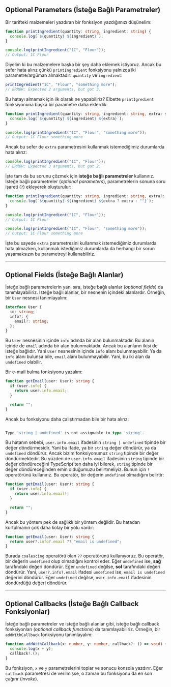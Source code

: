 ## Optional Parameters (İsteğe Bağlı Parametreler)

Bir tarifteki malzemeleri yazdıran bir fonksiyon yazdığımızı düşünelim:

```ts
function printIngredient(quantity: string, ingredient: string) {
  console.log(`${quantity} ${ingredient}`);
}

console.log(printIngredient("1C", "Flour"));
// Output: 1C Flour
```

Diyelim ki bu malzemelere başka bir şey daha eklemek istiyoruz. Ancak bu sefer hata alırız çünkü `printIngredient` fonksiyonu yalnızca iki parametre/argüman almaktadır: `quantity` ve `ingredient`.

```ts
printIngredient("1C", "Flour", "something more");
// ERROR: Expected 2 arguments, but got 3.
```

Bu hatayı almamak için ilk olarak ne yapabiliriz? Elbette `printIgredient` fonksiyonuna başka bir parametre daha eklerdik:

```ts
function printIngredient(quantity: string, ingredient: string, extra: string) {
  console.log(`${quantity} ${ingredient} ${extra}`);
}

console.log(printIngredient("1C", "Flour", "something more"));
// Output: 1C Flour something more
```

Ancak bu sefer de `extra` parametresini kullanmak istemediğimiz durumlarda hata alırız:

```ts
console.log(printIngredient("1C", "Flour"));
// ERROR: Expected 3 arguments, but got 2.
```

İşte tam da bu sorunu çözmek için **isteğe bağlı parametreler** kullanırız. İsteğe bağlı parametreler (_optional parameters_), parametrelerin sonuna soru işareti (`?`) ekleyerek oluşturulur:

```ts
function printIngredient(quantity: string, ingredient: string, extra?: string) {
  console.log(`${quantity} ${ingredient} ${extra ? extra : ""}`);
}

console.log(printIngredient("1C", "Flour"));
// Output: 1C Flour

console.log(printIngredient("1C", "Flour", "something more"));
// Output: 1C Flour something more
```

İşte bu sayede `extra` parametresini kullanmak istemediğimiz durumlarda hata almazken, kullanmak istediğimiz durumlarda da herhangi bir sorun yaşamaksızın bu parametreyi kullanabiliriz.

---

## Optional Fields (İsteğe Bağlı Alanlar)

İsteğe bağlı parametrelerin yanı sıra, isteğe bağlı alanlar (_optional fields_) da tanımlayabiliriz. İsteğe bağlı alanlar, bir nesnenin içindeki alanlardır. Örneğin, bir `User` nesnesi tanımlayalım:

```ts
interface User {
  id: string;
  info?: {
    email?: string;
  };
}
```

Bu `User` nesnesinin içinde `info` adında bir alan bulunmaktadır. Bu alanın içinde de `email` adında bir alan bulunmaktadır. Ancak bu alanların ikisi de isteğe bağlıdır. Yani `User` nesnesinin içinde `info` alanı bulunmayabilir. Ya da `info` alanı bulunsa bile, `email` alanı bulunmayabilir. Yani, bu iki alan da `undefined` olabilir.

Bir e-mail bulma fonksiyonu yazalım:

```ts
function getEmail(user: User): string {
  if (user.info) {
    return user.info.email;
  }

  return "";
}
```

Ancak bu fonksiyonu daha çalıştırmadan bile bir hata alırız:

```ts

Type 'string | undefined' is not assignable to type 'string'.

```

Bu hatanın sebebi, `user.info.email` ifadesinin `string | undefined` tipinde bir değer döndürmesidir. Yani bu ifade, ya bir `string` değer döndürür, ya da `undefined` döndürür. Ancak bizim fonksiyonumuz `string` tipinde bir değer döndürmektedir. Bu yüzden de `user.info.email` ifadesinin `string` tipinde bir değer döndüreceğini TypeScript'ten daha iyi bilerek, `string` tipinde bir değer döndüreceğinden emin olduğumuzu belirtmeliyiz. Bunun için `!` operatörünü kullanırız. Bu operatör, bir değerin `undefined` olmadığını belirtir:

```ts
function getEmail(user: User): string {
  if (user.info) {
    return user.info.email!;
  }

  return "";
}
```

Ancak bu yöntem pek de sağlıklı bir yöntem değildir. Bu hatadan kurtulmanın çok daha kolay bir yolu vardır:

```ts
function getEmail(user: User): string {
  return user?.info?.email ?? "email is undefined";
}
```

Burada `coalescing` operatörü olan `??` operatörünü kullanıyoruz. Bu operatör, bir değerin `undefined` olup olmadığını kontrol eder. Eğer `undefined` ise, **sağ** tarafındaki değeri döndürür. Eğer `undefined` değilse, **sol** tarafındaki değeri döndürür. Yani, `user?.info?.email` ifadesi `undefined` ise, `email is undefined` değerini döndürür. Eğer `undefined` değilse, `user.info.email` ifadesinin döndürdüğü değeri döndürür.

---

## Optional Callbacks (İsteğe Bağlı Callback Fonksiyonlar)

İsteğe bağlı parametreler ve isteğe bağlı alanlar gibi, isteğe bağlı callback fonksiyonları (_optional callback functions_) da tanımlayabiliriz. Örneğin, bir `addWithCallback` fonksiyonu tanımlayalım:

```ts
function addWithCallback(x: number, y: number, callback?: () => void) {
  console.log(x + y);
  callback?.();
}
```

Bu fonksiyon, `x` ve `y` parametrelerini toplar ve sonucu konsola yazdırır. Eğer `callback` parametresi de verilmişse, o zaman bu fonksiyonu da en son çağırır (_invoke_).
